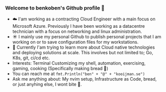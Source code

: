 ### Welcome to benkoben's Github profile 🤖

* ☁️  I'am working as a contracting Cloud Engineer with a main focus on Microsoft Azure. Previously I have been working as a datacentre technician with a focus on networking and linux administration. 
* ☀️  I mainly use my personal Github to publish personal projects that I am working on or to save configuration files for my workstations.
* 🌱 Currently I'am trying to learn more about Cloud native technologies and deploying solutions at scale. This involves but not limited to; Go, K8s, git, ci/cd etc.
* Interests: Terminal Customizing my shell, automation, exercising, gaming, cooking (Specifically making bread 🍞)
* You can reach me at `fmt.Println("ben" + "@" + "kooijman.se")`
* Ask me anything about: My nvim setup, Infrastructure as Code, bread, or just anyhing else, I wont bite 👹. 
<!--
**benkoben/benkoben** is a ✨ _special_ ✨ repository because its `README.md` (this file) appears on your GitHub profile.

Here are some ideas to get you started:

- 🔭 I’m currently working on ...
- 🌱 I’m currently learning ...
- 👯 I’m looking to collaborate on ...
- 🤔 I’m looking for help with ...
- 💬 Ask me about ...
- 📫 How to reach me: ...
- 😄 Pronouns: ...
- ⚡ Fun fact: ...
-->
